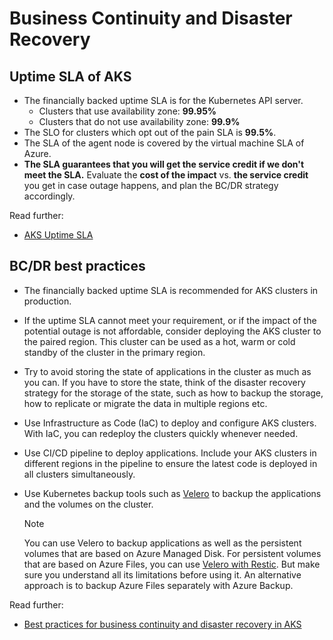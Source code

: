 # Business Continuity and Disaster Recovery

## Uptime SLA of AKS

- The financially backed uptime SLA is for the Kubernetes API server.
  - Clusters that use availability zone: **99.95%**
  - Clusters that do not use availability zone: **99.9%**
- The SLO for clusters which opt out of the pain SLA is **99.5%**.
- The SLA of the agent node is covered by the virtual machine SLA of Azure.
- **The SLA guarantees that you will get the service credit if we don't meet the SLA.** Evaluate the **cost of the impact** vs. **the service credit** you get in case outage happens, and plan the BC/DR strategy accordingly.

Read further:

- [AKS Uptime SLA](https://docs.microsoft.com/azure/aks/uptime-sla)

## BC/DR best practices

- The financially backed uptime SLA is recommended for AKS clusters in production.
- If the uptime SLA cannot meet your requirement, or if the impact of the potential outage is not affordable, consider deploying the AKS cluster to the paired region. This cluster can be used as a hot, warm or cold standby of the cluster in the primary region.
- Try to avoid storing the state of applications in the cluster as much as you can. If you have to store the state, think of the disaster recovery strategy for the storage of the state, such as how to backup the storage, how to replicate or migrate the data in multiple regions etc.
- Use Infrastructure as Code (IaC) to deploy and configure AKS clusters. With IaC, you can redeploy the clusters quickly whenever needed.
- Use CI/CD pipeline to deploy applications. Include your AKS clusters in different regions in the pipeline to ensure the latest code is deployed in all clusters simultaneously.
- Use Kubernetes backup tools such as [Velero](https://github.com/vmware-tanzu/velero-plugin-for-microsoft-azure) to backup the applications and the volumes on the cluster.

    > [!NOTE]
    > You can use Velero to backup applications as well as the persistent volumes that are based on Azure Managed Disk. For persistent volumes that are based on Azure Files, you can use [Velero with Restic](https://velero.io/docs/v1.6/restic/). But make sure you understand all its limitations before using it. An alternative approach is to backup Azure Files separately with Azure Backup.

Read further:

- [Best practices for business continuity and disaster recovery in AKS](https://docs.microsoft.com/azure/aks/operator-best-practices-multi-region)
